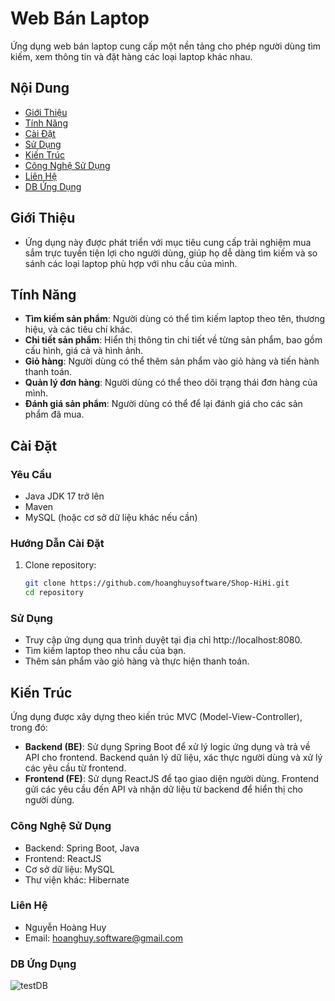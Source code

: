 # Web Bán Laptop

Ứng dụng web bán laptop cung cấp một nền tảng cho phép người dùng tìm kiếm, xem thông tin và đặt hàng các loại laptop khác nhau.

## Nội Dung

- [Giới Thiệu](#giới-thiệu)
- [Tính Năng](#tính-năng)
- [Cài Đặt](#cài-đặt)
- [Sử Dụng](#sử-dụng)
- [Kiến Trúc](#kiến-trúc)
- [Công Nghệ Sử Dụng](#công-nghệ-sử-dụng)
- [Liên Hệ](#liên-hệ)
- [DB Ứng Dụng](#db-ứng-dụng)

## Giới Thiệu

- Ứng dụng này được phát triển với mục tiêu cung cấp trải nghiệm mua sắm trực tuyến tiện lợi cho người dùng, giúp họ dễ dàng tìm kiếm và so sánh các loại laptop phù hợp với nhu cầu của mình.

## Tính Năng

- **Tìm kiếm sản phẩm**: Người dùng có thể tìm kiếm laptop theo tên, thương hiệu, và các tiêu chí khác.
- **Chi tiết sản phẩm**: Hiển thị thông tin chi tiết về từng sản phẩm, bao gồm cấu hình, giá cả và hình ảnh.
- **Giỏ hàng**: Người dùng có thể thêm sản phẩm vào giỏ hàng và tiến hành thanh toán.
- **Quản lý đơn hàng**: Người dùng có thể theo dõi trạng thái đơn hàng của mình.
- **Đánh giá sản phẩm**: Người dùng có thể để lại đánh giá cho các sản phẩm đã mua.

## Cài Đặt

### Yêu Cầu

- Java JDK 17 trở lên
- Maven
- MySQL (hoặc cơ sở dữ liệu khác nếu cần)

### Hướng Dẫn Cài Đặt

1. Clone repository:
   ```bash
   git clone https://github.com/hoanghuysoftware/Shop-HiHi.git
   cd repository

### Sử Dụng
- Truy cập ứng dụng qua trình duyệt tại địa chỉ http://localhost:8080.
- Tìm kiếm laptop theo nhu cầu của bạn.
- Thêm sản phẩm vào giỏ hàng và thực hiện thanh toán.

## Kiến Trúc

Ứng dụng được xây dựng theo kiến trúc MVC (Model-View-Controller), trong đó:

- **Backend (BE)**: Sử dụng Spring Boot để xử lý logic ứng dụng và trả về API cho frontend. Backend quản lý dữ liệu, xác thực người dùng và xử lý các yêu cầu từ frontend.
- **Frontend (FE)**: Sử dụng ReactJS để tạo giao diện người dùng. Frontend gửi các yêu cầu đến API và nhận dữ liệu từ backend để hiển thị cho người dùng.


### Công Nghệ Sử Dụng
- Backend: Spring Boot, Java
- Frontend: ReactJS
- Cơ sở dữ liệu: MySQL
- Thư viện khác: Hibernate

### Liên Hệ
- Nguyễn Hoàng Huy
- Email: hoanghuy.software@gmail.com

### DB Ứng Dụng
![testDB](https://github.com/user-attachments/assets/6d003446-2d87-4e9c-abf2-0a5330bd6fe9)


